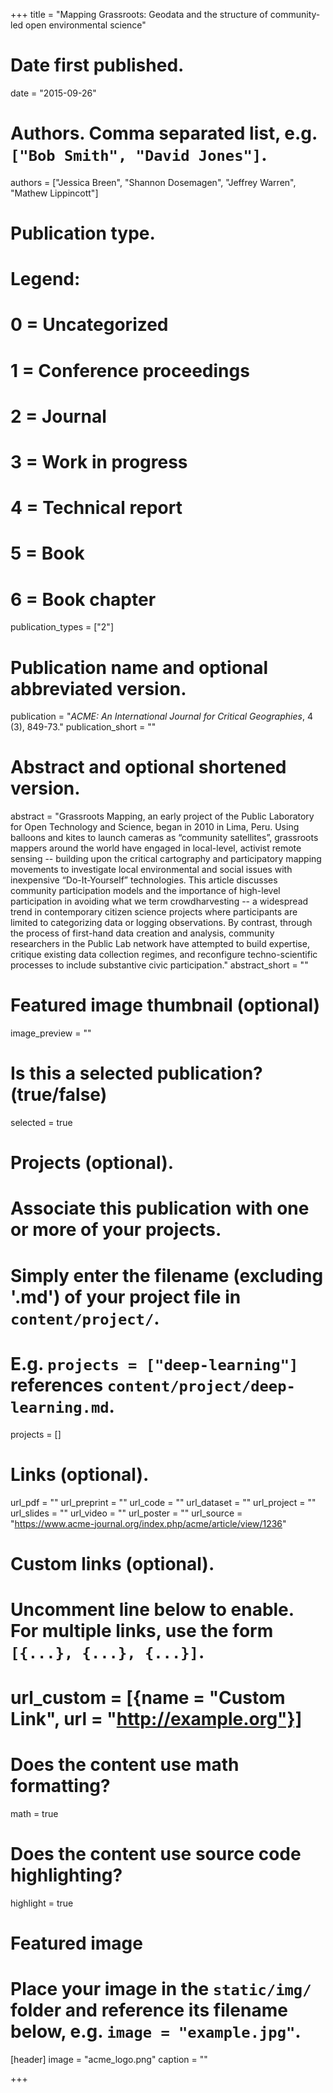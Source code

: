 +++
title = "Mapping Grassroots: Geodata and the structure of community-led open environmental science"

# Date first published.
date = "2015-09-26"

# Authors. Comma separated list, e.g. `["Bob Smith", "David Jones"]`.
authors = ["Jessica Breen", "Shannon Dosemagen", "Jeffrey Warren", "Mathew Lippincott"]

# Publication type.
# Legend:
# 0 = Uncategorized
# 1 = Conference proceedings
# 2 = Journal
# 3 = Work in progress
# 4 = Technical report
# 5 = Book
# 6 = Book chapter
publication_types = ["2"]

# Publication name and optional abbreviated version.
publication = "*ACME: An International Journal for Critical Geographies*, 4 (3), 849-73."
publication_short = ""

# Abstract and optional shortened version.
abstract = "Grassroots Mapping, an early project of the Public Laboratory for Open Technology and Science, began in 2010 in Lima, Peru. Using balloons and kites to launch cameras as “community satellites”, grassroots mappers around the world have engaged in local-level, activist remote sensing -- building upon the critical cartography and participatory mapping movements to investigate local environmental and social issues with inexpensive “Do-It-Yourself” technologies. This article discusses community participation models and the importance of high-level participation in avoiding what we term crowdharvesting -- a widespread trend in contemporary citizen science projects where participants are limited to categorizing data or logging observations. By contrast, through the process of first-hand data creation and analysis, community researchers in the Public Lab network have attempted to build expertise, critique existing data collection regimes, and reconfigure techno-scientific processes to include substantive civic participation."
abstract_short = ""

# Featured image thumbnail (optional)
image_preview = ""

# Is this a selected publication? (true/false)
selected = true

# Projects (optional).
#   Associate this publication with one or more of your projects.
#   Simply enter the filename (excluding '.md') of your project file in `content/project/`.
#   E.g. `projects = ["deep-learning"]` references `content/project/deep-learning.md`.
projects = []

# Links (optional).
url_pdf = ""
url_preprint = ""
url_code = ""
url_dataset = ""
url_project = ""
url_slides = ""
url_video = ""
url_poster = ""
url_source = "https://www.acme-journal.org/index.php/acme/article/view/1236"

# Custom links (optional).
#   Uncomment line below to enable. For multiple links, use the form `[{...}, {...}, {...}]`.
# url_custom = [{name = "Custom Link", url = "http://example.org"}]

# Does the content use math formatting?
math = true

# Does the content use source code highlighting?
highlight = true

# Featured image
# Place your image in the `static/img/` folder and reference its filename below, e.g. `image = "example.jpg"`.
[header]
image = "acme_logo.png"
caption = ""

+++